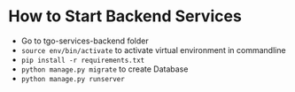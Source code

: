 # How to Start Backend Services

- Go to tgo-services-backend folder
- ```source env/bin/activate``` to activate virtual environment in commandline
- ```pip install -r requirements.txt```
- ```python manage.py migrate``` to create Database
- ```python manage.py runserver```